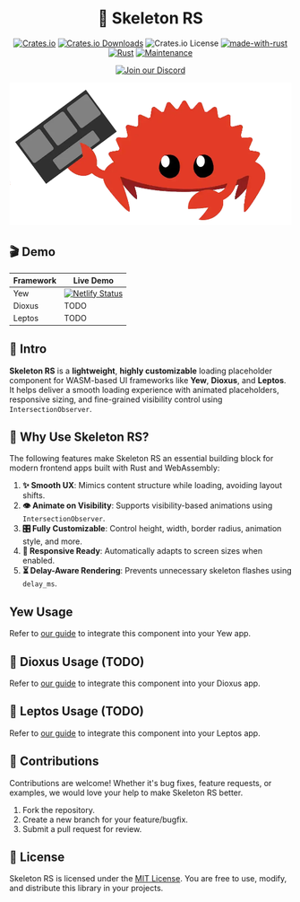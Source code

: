 <div align="center">

# 🦴 Skeleton RS

[![Crates.io](https://img.shields.io/crates/v/skeleton-rs)](https://crates.io/crates/skeleton-rs)
[![Crates.io Downloads](https://img.shields.io/crates/d/skeleton-rs)](https://crates.io/crates/skeleton-rs)
![Crates.io License](https://img.shields.io/crates/l/skeleton-rs)
[![made-with-rust](https://img.shields.io/badge/Made%20with-Rust-1f425f.svg?logo=rust&logoColor=white)](https://www.rust-lang.org/)
[![Rust](https://img.shields.io/badge/Rust-1.85%2B-blue.svg)](https://www.rust-lang.org)
[![Maintenance](https://img.shields.io/badge/Maintained%3F-yes-green.svg)](https://github.com/wiseaidev)

[![Join our Discord](https://dcbadge.limes.pink/api/server/b5JbvHW5nv)](https://discord.gg/b5JbvHW5nv)

<!-- absolute url for docs.rs cause assets is excluded from crate -->
![logo](https://raw.githubusercontent.com/opensass/skeleton-rs/refs/heads/main/assets/logo.webp)

</div>

## 🎬 Demo

| Framework | Live Demo |
| --- | --- |
| Yew | [![Netlify Status](https://api.netlify.com/api/v1/badges/a0efc7e9-f20e-4dd9-93e1-c8f4fde7506f/deploy-status)](https://skeleton-rs.netlify.app) |
| Dioxus | TODO |
| Leptos | TODO |

## 📜 Intro

**Skeleton RS** is a **lightweight**, **highly customizable** loading placeholder component for WASM-based UI frameworks like **Yew**, **Dioxus**, and **Leptos**. It helps deliver a smooth loading experience with animated placeholders, responsive sizing, and fine-grained visibility control using `IntersectionObserver`.

## 🤔 Why Use Skeleton RS?

The following features make Skeleton RS an essential building block for modern frontend apps built with Rust and WebAssembly:

1. **✨ Smooth UX**: Mimics content structure while loading, avoiding layout shifts.
1. **👁️ Animate on Visibility**: Supports visibility-based animations using `IntersectionObserver`.
1. **🎛️ Fully Customizable**: Control height, width, border radius, animation style, and more.
1. **📱 Responsive Ready**: Automatically adapts to screen sizes when enabled.
1. **⏳ Delay-Aware Rendering**: Prevents unnecessary skeleton flashes using `delay_ms`.

## Yew Usage

<!-- absolute url for docs.rs cause YEW.md is not included in crate -->
Refer to [our guide](https://github.com/opensass/skeleton-rs/blob/main/YEW.md) to integrate this component into your Yew app.

## 🧬 Dioxus Usage (TODO)

<!-- absolute url for docs.rs cause DIOXUS.md is not included in crate -->
Refer to [our guide](https://github.com/opensass/skeleton-rs/blob/main/DIOXUS.md) to integrate this component into your Dioxus app.

## 🌱 Leptos Usage (TODO)

<!-- absolute url for docs.rs cause LEPTOS.md is not included in crate -->
Refer to [our guide](https://github.com/opensass/skeleton-rs/blob/main/LEPTOS.md) to integrate this component into your Leptos app.

## 🤝 Contributions

Contributions are welcome! Whether it's bug fixes, feature requests, or examples, we would love your help to make Skeleton RS better.

1. Fork the repository.
1. Create a new branch for your feature/bugfix.
1. Submit a pull request for review.

## 📜 License

Skeleton RS is licensed under the [MIT License](LICENSE). You are free to use, modify, and distribute this library in your projects.
